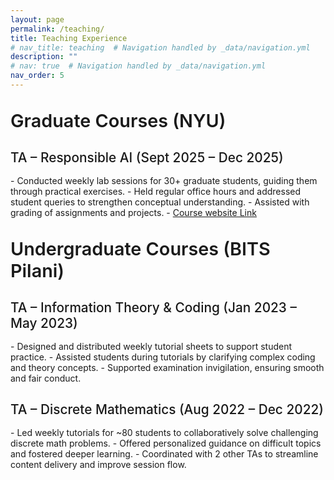 ```yaml
---
layout: page
permalink: /teaching/
title: Teaching Experience
# nav_title: teaching  # Navigation handled by _data/navigation.yml
description: ""
# nav: true  # Navigation handled by _data/navigation.yml
nav_order: 5
---
```



<h2 style="font-size: 1.8rem; font-weight: 600; color: var(--global-theme-color); margin-top: 2rem; margin-bottom: 1.5rem;">Graduate Courses (NYU)</h2>

<h3 style="font-size: 1.3rem; font-weight: 500; margin-bottom: 1rem;">TA – Responsible AI (Sept 2025 – Dec 2025)</h3>
- Conducted weekly lab sessions for 30+ graduate students, guiding them through practical exercises.
- Held regular office hours and addressed student queries to strengthen conceptual understanding.
- Assisted with grading of assignments and projects.
- <a href="https://dataresponsibly.github.io/rds25/" target="_blank">Course website Link</a>

<h2 style="font-size: 1.8rem; font-weight: 600; color: var(--global-theme-color); margin-top: 2rem; margin-bottom: 1.5rem;">Undergraduate Courses (BITS Pilani)</h2>

<h3 style="font-size: 1.3rem; font-weight: 500; margin-bottom: 1rem;">TA – Information Theory & Coding (Jan 2023 – May 2023)</h3>
- Designed and distributed weekly tutorial sheets to support student practice.
- Assisted students during tutorials by clarifying complex coding and theory concepts.
- Supported examination invigilation, ensuring smooth and fair conduct.

<h3 style="font-size: 1.3rem; font-weight: 500; margin-bottom: 1rem;">TA – Discrete Mathematics (Aug 2022 – Dec 2022)</h3>
- Led weekly tutorials for ~80 students to collaboratively solve challenging discrete math problems.
- Offered personalized guidance on difficult topics and fostered deeper learning.
- Coordinated with 2 other TAs to streamline content delivery and improve session flow.
